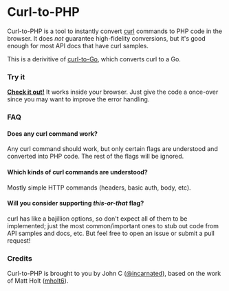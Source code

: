 Curl-to-PHP
===========

Curl-to-PHP is a tool to instantly convert [curl](http://curl.haxx.se) commands to PHP code in the browser. It does *not* guarantee high-fidelity conversions, but it's good enough for most API docs that have curl samples.

This is a derivitive of [curl-to-Go](http://mholt.github.io/curl-to-go/), which converts curl to a Go.


### Try it

**[Check it out!](https://incarnate.github.io/curl-to-php)** It works inside your browser. Just give the code a once-over since you may want to improve the error handling.


### FAQ

#### Does any curl command work?

Any curl command should work, but only certain flags are understood and converted into PHP code. The rest of the flags will be ignored.

#### Which kinds of curl commands are understood?

Mostly simple HTTP commands (headers, basic auth, body, etc).

#### Will you consider supporting *this-or-that* flag?

curl has like a bajillion options, so don't expect all of them to be implemented; just the most common/important ones to stub out code from API samples and docs, etc. But feel free to open an issue or submit a pull request!



### Credits

Curl-to-PHP is brought to you by John C ([@incarnated](https://twitter.com/incarnated)), based on the work of Matt Holt ([mholt6](https://twitter.com/mholt6)).
